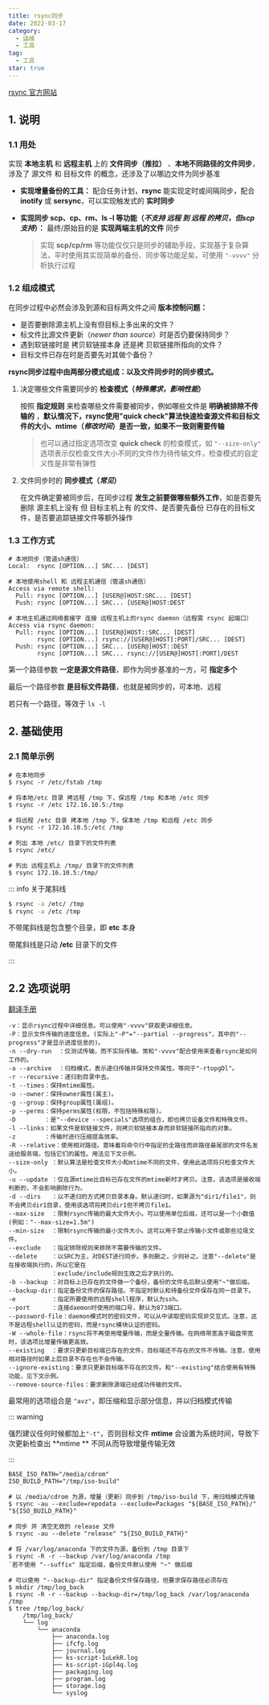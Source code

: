 ```yaml
---
title: rsync同步
date: 2022-03-17
category:
  - 运维
  - 工具
tag:
  - 工具
star: true
---
```


[rsync 官方网站](https://www.samba.org/ftp/rsync/rsync.html) 

<!-- more -->

## 1. 说明

### 1.1 用处

实现 **本地主机** 和 **远程主机** 上的 **文件同步（推拉）** 、**本地不同路径的文件同步**，涉及了 源文件 和 目标文件 的概念，还涉及了以哪边文件为同步基准

- **实现增量备份的工具：** 配合任务计划，**rsync** 能实现定时或间隔同步，配合 **inotify** 或 **sersync**，可以实现触发式的 **实时同步** 

- **实现同步 scp、cp、rm、ls -l 等功能（*不支持 远程 到 远程 的拷贝，但scp支持*）：** 最终/原始目的是 **实现两端主机的文件** 同步

  > 实现 **scp/cp/rm** 等功能仅仅只是同步的辅助手段，实现基于复杂算法，平时使用其实现简单的备份、同步等功能足矣，可使用 `"-vvvv"` 分析执行过程

### 1.2 组成模式

在同步过程中必然会涉及到源和目标两文件之间 **版本控制问题：** 

- 是否要删除源主机上没有但目标上多出来的文件？
- 标文件比源文件更新（*newer than source*）时是否仍要保持同步？
- 遇到软链接时是 拷贝软链接本身 还是拷 贝软链接所指向的文件？
- 目标文件已存在时是否要先对其做个备份？

**rsync同步过程中由两部分模式组成：以及文件同步时的同步模式。**

1. 决定哪些文件需要同步的 **检查模式（*特殊需求，影响性能*）** 

   按照 **指定规则** 来检查哪些文件需要被同步，例如哪些文件是 **明确被排除不传输的** ，**默认情况下，rsync使用"quick check"算法快速检查源文件和目标文件的大小、mtime（*修改时间*）是否一致，如果不一致则需要传输** 

   > 也可以通过指定选项改变 **quick check** 的检查模式，如 `"--size-only"` 选项表示仅检查文件大小不同的文件作为待传输文件，检查模式的自定义性是非常有弹性

2. 文件同步时的 **同步模式（*常见*）** 

   在文件确定要被同步后，在同步过程 **发生之前要做哪些额外工作**，如是否要先删除 源主机上没有 但 目标主机上有 的文件、是否要先备份 已存在的目标文件，是否要追踪链接文件等额外操作

### 1.3 工作方式

```shell
# 本地同步（管道sh通信）
Local:  rsync [OPTION...] SRC... [DEST]

# 本地使用shell 和 远程主机通信（管道sh通信）
Access via remote shell:
  Pull: rsync [OPTION...] [USER@]HOST:SRC... [DEST]
  Push: rsync [OPTION...] SRC... [USER@]HOST:DEST

# 本地主机通过网络套接字 连接 远程主机上的rsync daemon（远程需 rsync 起端口）
Access via rsync daemon:
  Pull: rsync [OPTION...] [USER@]HOST::SRC... [DEST]
        rsync [OPTION...] rsync://[USER@]HOST[:PORT]/SRC... [DEST]
  Push: rsync [OPTION...] SRC... [USER@]HOST::DEST
        rsync [OPTION...] SRC... rsync://[USER@]HOST[:PORT]/DEST
```

第一个路径参数 **一定是源文件路径**，即作为同步基准的一方，可 **指定多个** 

最后一个路径参数 **是目标文件路径**，也就是被同步的，可本地、远程

若只有一个路径，等效于 `ls -l` 

## 2. 基础使用

### 2.1 简单示例

```shell
# 在本地同步
$ rsync -r /etc/fstab /tmp                

# 将本地/etc 目录 拷远程 /tmp 下，保远程 /tmp 和本地 /etc 同步
$ rsync -r /etc 172.16.10.5:/tmp       

# 将远程 /etc 目录 拷本地 /tmp 下，保本地 /tmp 和远程 /etc 同步
$ rsync -r 172.16.10.5:/etc /tmp       

# 列出 本地 /etc/ 目录下的文件列表
$ rsync /etc/                          

# 列出 远程主机上 /tmp/ 目录下的文件列表
$ rsync 172.16.10.5:/tmp/              
```

::: info 关于尾斜线

```sh
$ rsync -a /etc/ /tmp
$ rsync -a /etc /tmp
```

不带尾斜线是包含整个目录，即 **etc** 本身

带尾斜线是只动 **/etc** 目录下的文件

:::

## 2.2 选项说明

[翻译手册](https://www.cnblogs.com/f-ck-need-u/p/7221713.html) 

```shell
-v：显示rsync过程中详细信息。可以使用"-vvvv"获取更详细信息。
-P：显示文件传输的进度信息。(实际上"-P"="--partial --progress"，其中的"--progress"才是显示进度信息的)。
-n --dry-run  ：仅测试传输，而不实际传输。常和"-vvvv"配合使用来查看rsync是如何工作的。
-a --archive  ：归档模式，表示递归传输并保持文件属性。等同于"-rtopgDl"。
-r --recursive：递归到目录中去。
-t --times：保持mtime属性。
-o --owner：保持owner属性(属主)。
-g --group：保持group属性(属组)。
-p --perms：保持perms属性(权限，不包括特殊权限)。
-D        ：是"--device --specials"选项的组合，即也拷贝设备文件和特殊文件。
-l --links：如果文件是软链接文件，则拷贝软链接本身而非软链接所指向的对象。
-z        ：传输时进行压缩提高效率。
-R --relative：使用相对路径。意味着将命令行中指定的全路径而非路径最尾部的文件名发送给服务端，包括它们的属性。用法见下文示例。
--size-only ：默认算法是检查文件大小和mtime不同的文件，使用此选项将只检查文件大小。
-u --update ：仅在源mtime比目标已存在文件的mtime新时才拷贝。注意，该选项是接收端判断的，不会影响删除行为。
-d --dirs   ：以不递归的方式拷贝目录本身。默认递归时，如果源为"dir1/file1"，则不会拷贝dir1目录，使用该选项将拷贝dir1但不拷贝file1。
--max-size  ：限制rsync传输的最大文件大小。可以使用单位后缀，还可以是一个小数值(例如："--max-size=1.5m")
--min-size  ：限制rsync传输的最小文件大小。这可以用于禁止传输小文件或那些垃圾文件。
--exclude   ：指定排除规则来排除不需要传输的文件。
--delete    ：以SRC为主，对DEST进行同步。多则删之，少则补之。注意"--delete"是在接收端执行的，所以它是在
            ：exclude/include规则生效之后才执行的。
-b --backup ：对目标上已存在的文件做一个备份，备份的文件名后默认使用"~"做后缀。
--backup-dir：指定备份文件的保存路径。不指定时默认和待备份文件保存在同一目录下。
-e          ：指定所要使用的远程shell程序，默认为ssh。
--port      ：连接daemon时使用的端口号，默认为873端口。
--password-file：daemon模式时的密码文件，可以从中读取密码实现非交互式。注意，这不是远程shell认证的密码，而是rsync模块认证的密码。
-W --whole-file：rsync将不再使用增量传输，而是全量传输。在网络带宽高于磁盘带宽时，该选项比增量传输更高效。
--existing  ：要求只更新目标端已存在的文件，目标端还不存在的文件不传输。注意，使用相对路径时如果上层目录不存在也不会传输。
--ignore-existing：要求只更新目标端不存在的文件。和"--existing"结合使用有特殊功能，见下文示例。
--remove-source-files：要求删除源端已经成功传输的文件。
```

最常用的选项组合是 `"avz"`，即压缩和显示部分信息，并以归档模式传输

::: warning

强烈建议任何时候都加上`"-t"`，否则目标文件 **mtime** 会设置为系统时间，导致下次更新检查出 **mtime ** 不同从而导致增量传输无效

:::

```shell
BASE_ISO_PATH="/media/cdrom"
ISO_BUILD_PATH="/tmp/iso-build"

# 以 /media/cdrom 为源，增量（更新）同步到 /tmp/iso-build 下，用归档模式传输
$ rsync -au --exclude=repodata --exclude=Packages "${BASE_ISO_PATH}/" "${ISO_BUILD_PATH}"

# 同步 并 清空无效的 release 文件
$ rsync -au --delete "release" "${ISO_BUILD_PATH}" 

# 将 /var/log/anaconda 下的文件为源，备份到 /tmp 目录下
$ rsync -R -r --backup /var/log/anaconda /tmp
`若不使用 "--suffix" 指定后缀，备份文件默认使用 "~" 做后缀

# 可以使用 "--backup-dir" 指定备份文件保存路径，但要求保存路径必须存在
$ mkdir /tmp/log_back
$ rsync -R -r --backup --backup-dir=/tmp/log_back /var/log/anaconda /tmp
$ tree /tmp/log_back/
    /tmp/log_back/
    └── log
        └── anaconda
            ├── anaconda.log
            ├── ifcfg.log
            ├── journal.log
            ├── ks-script-1uLekR.log
            ├── ks-script-iGpl4q.log
            ├── packaging.log
            ├── program.log
            ├── storage.log
            └── syslog
```

